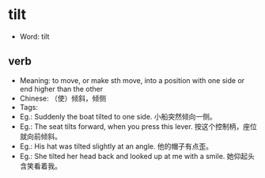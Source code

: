 # tilt

- Word: tilt

## verb

- Meaning: to move, or make sth move, into a position with one side or end higher than the other
- Chinese: （使）倾斜，倾侧
- Tags: 
- Eg.: Suddenly the boat tilted to one side. 小船突然倾向一侧。
- Eg.: The seat tilts forward, when you press this lever. 按这个控制柄，座位就向前倾斜。
- Eg.: His hat was tilted slightly at an angle. 他的帽子有点歪。
- Eg.: She tilted her head back and looked up at me with a smile. 她仰起头含笑看着我。

